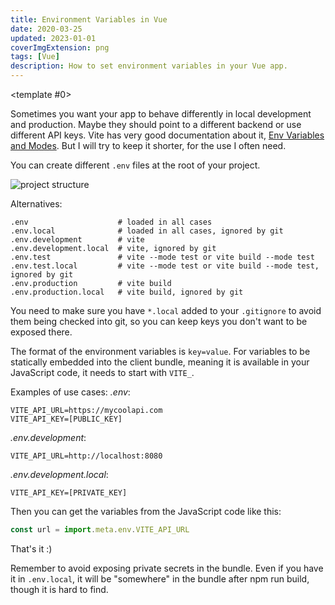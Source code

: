 ```yaml
---
title: Environment Variables in Vue
date: 2020-03-25
updated: 2023-01-01
coverImgExtension: png
tags: [Vue]
description: How to set environment variables in your Vue app.
---
```


<ToggleView :options="['Vite', 'Vue CLI']"><template #0>

Sometimes you want your app to behave differently in local development and production. Maybe they should point to a different backend or use different API keys. Vite has very good documentation about it, [Env Variables and Modes](https://vitejs.dev/guide/env-and-mode.html#env-variables-and-modes). But I will try to keep it shorter, for the use I often need.

You can create different `.env` files at the root of your project.

![project structure](/images/dev-blog/environment-variables-vue/environment-variables-vue-vite.png)

Alternatives:

```
.env                    # loaded in all cases
.env.local              # loaded in all cases, ignored by git
.env.development        # vite
.env.development.local  # vite, ignored by git
.env.test               # vite --mode test or vite build --mode test
.env.test.local         # vite --mode test or vite build --mode test, ignored by git
.env.production         # vite build
.env.production.local   # vite build, ignored by git
```

You need to make sure you have `*.local` added to your `.gitignore` to avoid them being checked into git, so you can keep keys you don't want to be exposed there.

The format of the environment variables is `key=value`. For variables to be statically embedded into the client bundle, meaning it is available in your JavaScript code, it needs to start with `VITE_`.

Examples of use cases:
_.env_:

```
VITE_API_URL=https://mycoolapi.com
VITE_API_KEY=[PUBLIC_KEY]
```

_.env.development_:

```
VITE_API_URL=http://localhost:8080
```

_.env.development.local_:

```
VITE_API_KEY=[PRIVATE_KEY]
```

Then you can get the variables from the JavaScript code like this:

```js
const url = import.meta.env.VITE_API_URL
```

</template>
<template #1>

::: warning
Vue CLI is for old projects, if you have a new project you should use the Vite guide.
:::

Sometimes you want your app to behave differently in local development and production. Maybe they should point to a different backend or use different API keys. Vue has very good documentation about it, [Modes and Environment Variables](https://cli.vuejs.org/guide/mode-and-env.html#environment-variables). But I will try to keep it shorter, for the use I often need.

You can create different `.env` files at the root of your project.

![project structure](/images/dev-blog/environment-variables-vue/environment-variables-vue-cli.png)

Alternatives:

```
.env                    # loaded in all cases
.env.local              # loaded in all cases, ignored by git
.env.development        # for vue-cli-service serve
.env.development.local  # for vue-cli-service serve, ignored by git
.env.test               # for vue-cli-service test:unit
.env.test.local         # for vue-cli-service test:unit, ignored by git
.env.staging            # custom mode, for --mode staging
.env.staging.local      # custom mode, for --mode staging, ignored by git
.env.production         # for vue-cli-service build and vue-cli-service test:e2e
.env.production.local   # for vue-cli-service build and vue-cli-service test:e2e, ignored by git
```

env files with .local are ignored by git, so you can keep keys you don't want to be exposed there.

The format of the environment variables is `key=value`. For variables to be statically embedded into the client bundle, meaning it is available in your JavaScript code, it needs to start with `VUE_APP_` (`NODE_ENV` and `BASE_URL` are also available).

Examples of use cases:
_.env_:

```
VUE_APP_API_URL=https://mycoolapi.com
VUE_APP_API_KEY=[PUBLIC_KEY]
```

_.env.development_:

```
VUE_APP_API_URL=http://localhost:8080
```

_.env.development.local_:

```
VUE_APP_API_KEY=[PRIVATE_KEY]
```

Then you can get the variables from the JavaScript code like this:

```js
const url = process.env.VUE_APP_API_URL
```

</template>
</ToggleView>

That's it :)

Remember to avoid exposing private secrets in the bundle. Even if you have it in `.env.local`, it will be "somewhere" in the bundle after npm run build, though it is hard to find.
